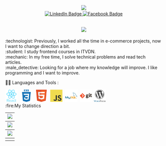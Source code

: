 <div id="header" align="center">
<img src="https://media2.giphy.com/media/RbDKaczqWovIugyJmW/giphy.gif?cid=ecf05e473i4kvlw0oqhs0qugc11bof6ayo7dhhopkoi6d5vb&rid=giphy.gif&ct=g" width="400"/> 
<div id="badges">
  <a href="https://www.linkedin.com/in/%D0%BA%D0%BE%D0%BD%D1%81%D1%82%D0%B0%D0%BD%D1%82%D0%B8%D0%BD-%D0%BF%D0%B5%D1%82%D1%80%D0%B5%D0%BD%D0%BA%D0%BE-505b98220/)">
    <img src="https://img.shields.io/badge/LinkedIn-blue?style=for-the-badge&logo=linkedin&logoColor=white" alt="LinkedIn Badge"/>
  </a>
  <a href="https://m.facebook.com/100023856827972/">
    <img src="https://img.shields.io/badge/Facebook-blue?style=for-the-badge&logo=Facebook&logoColor=white" alt="Facebook Badge"/>
  </a>
</div>
 <img src="https://komarev.com/ghpvc/?username=KestPetrenko&style=flat-square&color=blue" alt=""/>
</div>

<div align="center">
<br>  
 <a>
    <img src="https://readme-typing-svg.demolab.com?font=Fira+Code&pause=1000&color=00A2EF&background=050F2C&center=true&vCenter=true&width=800&lines=Доброго вечора, ми з України!">
</a>
<br>  
 </div>
<br> 
 :technologist: Previously, I worked all the time in e-commerce projects, now I want to change direction a bit.
<br> 
 :student: I study frontend courses in ITVDN.      
<br> 
 :mechanic: In my free time, I solve technical problems and read tech articles.   
<br> 
 :male_detective: Looking for a job where my knowledge will improve. I like programming and I want to improve.
 
 
 :superhero_man: Languages and Tools :
<br>
<div>
  <img src="https://github.com/devicons/devicon/blob/master/icons/react/react-original-wordmark.svg" title="React" alt="React" width="40" height="40"/>&nbsp;
  <img src="https://github.com/devicons/devicon/blob/master/icons/css3/css3-plain-wordmark.svg"  title="CSS3" alt="CSS" width="40" height="40"/>&nbsp;
  <img src="https://github.com/devicons/devicon/blob/master/icons/html5/html5-original.svg" title="HTML5" alt="HTML" width="40" height="40"/>&nbsp;
  <img src="https://github.com/devicons/devicon/blob/master/icons/javascript/javascript-original.svg" title="JavaScript" alt="JavaScript" width="40" height="40"/>&nbsp;
  <img src="https://github.com/devicons/devicon/blob/master/icons/mysql/mysql-original-wordmark.svg" title="MySQL"  alt="MySQL" width="40" height="40"/>&nbsp;
  <img src="https://github.com/devicons/devicon/blob/master/icons/git/git-original-wordmark.svg" title="Git" alt="Git" width="40" height="40"/>
  <img src="https://github.com/devicons/devicon/blob/master/icons/wordpress/wordpress-original.svg" title="Wordpress" alt="Wordpress" width="40" height="40"/                                                     </div>
  
<br>  
<table>
    <thead>
        <tr style="align: center">:fire:My Statistics</tr>
    </thead>
    <tbody>
      <tr>
            <th>
                <a>
                    <img src="https://github-readme-stats.vercel.app/api?username=KestPetrenko&count_private=true&show_icons=true&theme=algolia&border_radius=20">
                </a>
            </th>
        </tr>
        <tr> 
            <th>
                <a>
                    <img src="https://github-readme-streak-stats.herokuapp.com?user=KestPetrenko&theme=algolia&hide_border=true&border_radius=20">
                </a>
            </th>
        </tr>
        <tr>
            <th>
                <a>
                    <img src="https://github-readme-stats.vercel.app/api/top-langs/?username=KestPetrenko&count_private=true&show_icons=true&theme=algolia&border_radius=20">
                </a>
            </th>
        </tr>
        <tr>
            <th>
